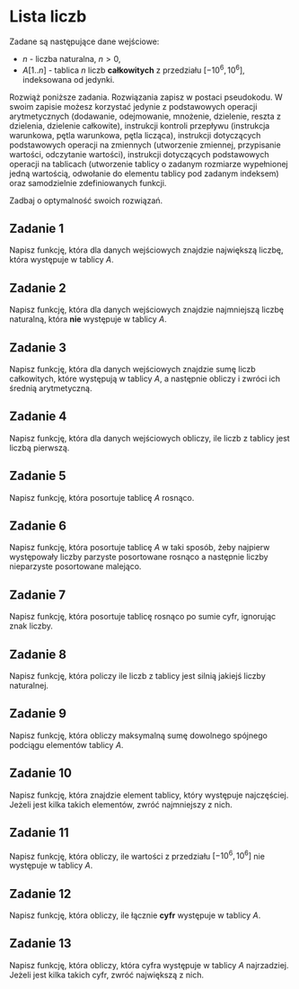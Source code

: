 # Lista liczb

Zadane są następujące dane wejściowe:

- $n$ - liczba naturalna, $n>0$,
- $A[1..n]$ - tablica $n$ liczb **całkowitych** z przedziału $[-10^6, 10^6]$, indeksowana od jedynki.

Rozwiąż poniższe zadania. Rozwiązania zapisz w postaci pseudokodu. W swoim zapisie możesz korzystać jedynie z podstawowych operacji arytmetycznych (dodawanie, odejmowanie, mnożenie, dzielenie, reszta z dzielenia, dzielenie całkowite), instrukcji kontroli przepływu (instrukcja warunkowa, pętla warunkowa, pętla licząca), instrukcji dotyczących podstawowych operacji na zmiennych (utworzenie zmiennej, przypisanie wartości, odczytanie wartości), instrukcji dotyczących podstawowych operacji na tablicach (utworzenie tablicy o zadanym rozmiarze wypełnionej jedną wartością, odwołanie do elementu tablicy pod zadanym indeksem) oraz samodzielnie zdefiniowanych funkcji.

Zadbaj o optymalność swoich rozwiązań.

## Zadanie 1

Napisz funkcję, która dla danych wejściowych znajdzie największą liczbę, która występuje w tablicy $A$.

## Zadanie 2

Napisz funkcję, która dla danych wejściowych znajdzie najmniejszą liczbę naturalną, która **nie** występuje w tablicy $A$.

## Zadanie 3

Napisz funkcję, która dla danych wejściowych znajdzie sumę liczb całkowitych, które występują w tablicy $A$, a następnie obliczy i zwróci ich średnią arytmetyczną.

## Zadanie 4

Napisz funkcję, która dla danych wejściowych obliczy, ile liczb z tablicy jest liczbą pierwszą.

## Zadanie 5

Napisz funkcję, która posortuje tablicę $A$ rosnąco.

## Zadanie 6

Napisz funkcję, która posortuje tablicę $A$ w taki sposób, żeby najpierw występowały liczby parzyste posortowane rosnąco a następnie liczby nieparzyste posortowane malejąco.

## Zadanie 7

Napisz funkcję, która posortuje tablicę rosnąco po sumie cyfr, ignorując znak liczby.

## Zadanie 8

Napisz funkcję, która policzy ile liczb z tablicy jest silnią jakiejś liczby naturalnej.

## Zadanie 9

Napisz funkcję, która obliczy maksymalną sumę dowolnego spójnego podciągu elementów tablicy $A$.

## Zadanie 10

Napisz funkcję, która znajdzie element tablicy, który występuje najczęściej. Jeżeli jest kilka takich elementów, zwróć najmniejszy z nich.

## Zadanie 11

Napisz funkcję, która obliczy, ile wartości z przedziału $[-10^6, 10^6]$ nie występuje w tablicy $A$.

## Zadanie 12

Napisz funkcję, która obliczy, ile łącznie **cyfr** występuje w tablicy $A$.

## Zadanie 13

Napisz funkcję, która obliczy, która cyfra występuje w tablicy $A$ najrzadziej. Jeżeli jest kilka takich cyfr, zwróć największą z nich.
